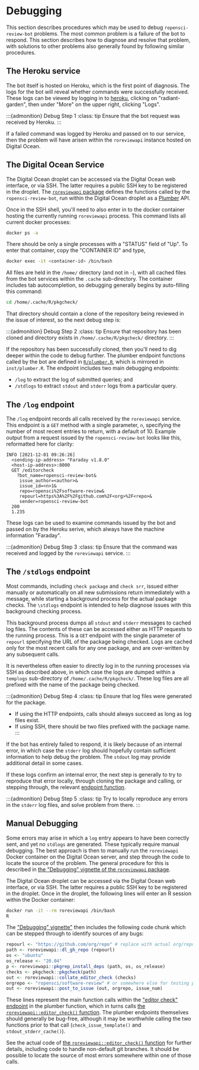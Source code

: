 # Debugging

This section describes procedures which may be used to debug
`ropensci-review-bot` problems. The most common problem is a failure of the bot
to respond. This section describes how to diagnose and resolve that problem,
with solutions to other problems also generally found by following similar
procedures. 

## The Heroku service

The bot itself is hosted on Heroku, which is the first point of diagnosis. The
logs for the bot will reveal whether commands were successfully received. These
logs can be viewed by logging in to [heroku](https://heroku.com), clicking on
"radiant-garden", then under "More" on the upper right, clicking "Logs".

:::{admonition} Debug Step 1
:class: tip
Ensure that the bot request was received by Heroku.
:::


If a failed command was logged by Heroku and passed on to our service, then the
problem will have arisen within the `roreviewapi` instance hosted on Digital
Ocean.

## The Digital Ocean Service

The Digital Ocean droplet can be accessed via the Digital Ocean web interface,
or via SSH. The latter requires a public SSH key to be registered in the
droplet. The [`roreviewapi` package](/roreviewapi/roreviewapi) defines the
functions called by the `ropensci-review-bot`, run within the Digital Ocean droplet as 
a [Plumber](https://rplumber.io) API.

Once in the SSH shell, you'll need to also enter in to the docker container
hosting the currently running `roreviewapi` process. This command lists all
current docker processes:

``` bash
docker ps -a
```

There should be only a single processes with a "STATUS" field of "Up". To enter
that container, copy the "CONTAINER ID" and type,

``` bash
docker exec -it <container-id> /bin/bash
```

All files are held in the `/home/` directory (and not in `~`), with all cached
files from the bot services within the `.cache` sub-directory. The container
includes tab autocompletion, so debugging generally begins by auto-filling this
command:

``` bash
cd /home/.cache/R/pkgcheck/
```

That directory should contain a clone of the repository being reviewed in the
issue of interest, so the next debug step is:

:::{admonition} Debug Step 2
:class: tip
Ensure that repository has been cloned and directory exists in
`/home/.cache/R/pkgcheck/` directory.
:::

If the repository has been successfully cloned, then you'll need to dig deeper
within the code to debug further. The plumber endpoint functions called by the
bot are defined in
[`R/plumber.R`](https://github.com/ropensci-review-tools/roreviewapi/blob/main/R/plumber.R),
which is mirrored in `inst/plumber.R`. The endpoint includes two main debugging
endpoints:

- `/log` to extract the log of submitted queries; and
- `/stdlogs` to extract `stdout` and `stderr` logs from a particular query.

## The `/log` endpoint

The `/log` endpoint records all calls received by the `roreviewapi` service.
This endpoint is a `GET` method with a single parameter, `n`, specifying the
number of most recent entries to return, with a default of
10. Example output from a request issued by the `ropensci-review-bot` looks
    like this, reformatted here for clarity:

```
INFO [2021-12-01 09:26:26] 
  <sending-ip-address> "Faraday v1.8.0"
  <host-ip-address>:8000
  GET /editorcheck
    ?bot_name=ropensci-review-bot&
     issue_author=<author>&
     issue_id=<n>1&
     repo=ropensci%2Fsoftware-review&
     repourl=https%3A%2F%2Fgithub.com%2F<org>%2F<repo>&
     sender=ropensci-review-bot
  200
  1.235
```

These logs can be used to examine commands issued by the bot and passed on by
the Heroku serive, which always have the machine information "Faraday".

:::{admonition} Debug Step 3
:class: tip
Ensure that the command was received and logged by the `roreviewapi` service.
:::


## The `/stdlogs` endpoint

Most commands, including `check package` and `check srr`, issued either
manually or automatically on all new submissions return immediately with a
message, while starting a background process for the actual package checks. The
`\stdlogs` endpoint is intended to help diagnose issues with this background
checking process.

This background process dumps all `stdout` and `stderr` messages to cached log
files. The contents of these can be accessed either as HTTP requests to the
running process. This is a `GET` endpoint with the single parameter of
`repourl` specifying the URL of the package being checked. Logs are cached only
for the most recent calls for any one package, and are over-written by any
subsequent calls.

It is nevertheless often easier to directly log in to the running processes via
SSH as described above, in which case the logs are dumped within a `templogs`
sub-directory of `/home/.cache/R/pkgcheck/`. These log files are all prefixed
with the name of the package being checked.

:::{admonition} Debug Step 4
:class: tip
Ensure that log files were generated for the package.

- If using the HTTP endpoints, calls should always succeed as long as log files
exist.
- If using SSH, there should be two files prefixed with the package name.
:::

If the bot has entirely failed to respond, it is likely because of an internal
error, in which case the `stderr` log should hopefully contain sufficient
information to help debug the problem. The `stdout` log may provide additional
detail in some cases.

If these logs confirm an internal error, the next step is generally to try to
reproduce that error locally, through cloning the package and calling, or
stepping through, the relevant [endpoint
function](/roreviewapi/vignettes/endpoints).

:::{admonition} Debug Step 5
:class: tip
Try to locally reproduce any errors in the `stderr` log files, and solve
problem from there.
:::

## Manual Debugging

Some errors may arise in which a `log` entry appears to have been correctly
sent, and yet no `stdlogs` are generated. These typically require manual
debugging. The best approach is then to manually run the `roreviewapi` Docker
container on the Digital Ocean server, and step through the code to locate the
source of the problem. The general procedure for this is described in [the
"Debugging" vignette of the `roreviewapi`
package](https://ropensci-review-tools.readthedocs.io/en/latest/roreviewapi/vignettes/debugging.html#manually-running-checks).

The Digital Ocean droplet can be accessed via the Digital Ocean web interface,
or via SSH. The latter requires a public SSH key to be registered in the
droplet. Once in the droplet, the following lines will enter an R session
within the Docker container:

``` bash
docker run -it --rm roreviewapi /bin/bash
R
```

The ["Debugging"
vignette"](https://ropensci-review-tools.readthedocs.io/en/latest/roreviewapi/vignettes/debugging.html#manually-running-checks)
then includes the following code chunk which can be stepped through to identify
sources of any bugs:

``` r
repourl <- "https://github.com/org/repo" # replace with actual org/repo values
path <- roreviewapi::dl_gh_repo (repourl)
os <- "ubuntu"
os_release <- "20.04"
p <- roreviewapi::pkgrep_install_deps (path, os, os_release)
checks <- pkgcheck::pkgcheck(path)
out <- roreviewapi::collate_editor_check (checks)
orgrepo <- "ropensci/software-review" # or somewhere else for testing purposes
out <- roreviewapi::post_to_issue (out, orgrepo, issue_num)
```


These lines represent the main function calls within the ["editor check"
endpoint](https://github.com/ropensci-review-tools/roreviewapi/blob/main/R/plumber.R)
in the plumber function, which in turns calls [the
`roreviewapi::editor_check()`
function](https://docs.ropensci.org/roreviewapi/reference/editor_check.html).
The plumber endpoints themselves should generally be bug-free, although it may
be worthwhile calling the two functions prior to that call
(`check_issue_template()` and `stdout_stderr_cache()`).

See the actual code of [the `roreviewapi::editor_check()`
function](https://docs.ropensci.org/roreviewapi/reference/editor_check.html)
for further details, including code to handle non-default git branches. It
should be possible to locate the source of most errors somewhere within one of
those calls.
